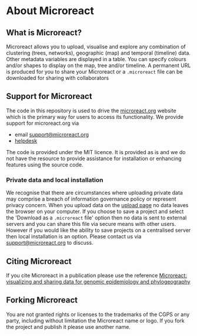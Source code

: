# About Microreact

## What is Microreact?
Microreact allows you to upload, visualise and explore any combination of clustering (trees, networks), geographic (map) and temporal (timeline) data. Other metadata variables are displayed in a table. You can specify colours and/or shapes to display on the map, tree and/or timeline. A permanent URL is produced for you to share your Microreact or a `.microreact` file can be downloaded for sharing with collaborators

## Support for Microreact
The code in this repository is used to drive the [microreact.org](https://microreact.org) website which is the primary way for users to access its functionality. We provide support for microreact.org via
 * email [support@microreact.org](mailto:support@microreact.org)
 * [helpdesk](https://gitlab.com/cgps/microreact/support/-/issues) 

The code is provided under the MIT licence. It is provided as is and we do not have the resource to provide assistance for installation or enhancing features using the source code.

### Private data and local installation
We recognise that there are circumstances where uploading private data may comprise a breach of information governance policy or represent privacy concern. When you upload data on the [upload page](https://microreact.org/upload) no data leaves the browser on your computer. If you choose to save a project and select the 'Download as a `.microreact` file' option then no data is sent to external servers and you can share this file via secure means with other users.
However if you would like the ability to save projects on a centralised server then local installation is an option. Please contact us via [support@microreact.org](mailto:support@microreact.org) to discuss.

## Citing Microreact
If you cite Microreact in a publication please use the reference [Microreact: visualizing and sharing data for genomic epidemiology and phylogeography](https://www.ncbi.nlm.nih.gov/pmc/articles/PMC5320705/pdf/mgen-02-93.pdf)

## Forking Microreact
You are not granted rights or licenses to the trademarks of the CGPS or any party, including without limitation the Microreact name or logo.
If you fork the project and publish it please use another name.
